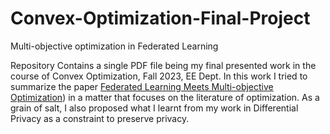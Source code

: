 # Convex-Optimization-Final-Project
Multi-objective optimization in Federated Learning

Repository Contains a single PDF file being my final presented work in the course of Convex Optimization, Fall 2023, EE Dept.
In this work I tried to summarize the paper [Federated Learning Meets Multi-objective Optimization](https://arxiv.org/abs/2006.11489)) in a matter that focuses on the literature of optimization. As a grain of salt, I also proposed what I learnt from my work in Differential Privacy as a constraint to preserve privacy.
